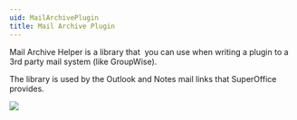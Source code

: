 ```yaml
---
uid: MailArchivePlugin
title: Mail Archive Plugin
---
```



Mail Archive Helper is a library that  you can use when writing a plugin to a 3rd party mail system (like GroupWise).

The library is used by the Outlook and Notes mail links that SuperOffice provides.

![](../images/ScreenCap7.png)
